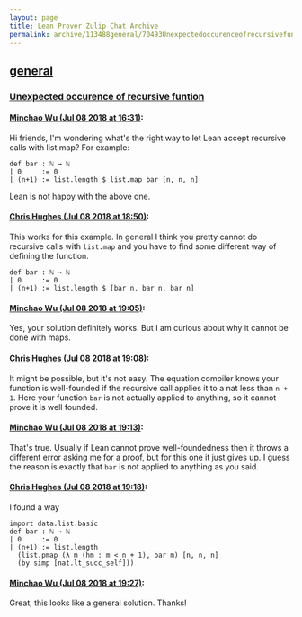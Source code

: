 ```yaml
---
layout: page
title: Lean Prover Zulip Chat Archive 
permalink: archive/113488general/70493Unexpectedoccurenceofrecursivefuntion.html
---
```


## [general](index.html)
### [Unexpected occurence of recursive funtion](70493Unexpectedoccurenceofrecursivefuntion.html)

#### [Minchao Wu (Jul 08 2018 at 16:31)](https://leanprover.zulipchat.com/#narrow/stream/113488-general/topic/Unexpected%20occurence%20of%20recursive%20funtion/near/129302165):
Hi friends, I'm wondering what's the right way to let Lean accept recursive calls with list.map?
For example:

```lean
def bar : ℕ → ℕ
| 0     := 0
| (n+1) := list.length $ list.map bar [n, n, n]
```

Lean is not happy with the above one.

#### [Chris Hughes (Jul 08 2018 at 18:50)](https://leanprover.zulipchat.com/#narrow/stream/113488-general/topic/Unexpected%20occurence%20of%20recursive%20funtion/near/129306754):
This works for this example. In general I think you pretty cannot do recursive calls with `list.map` and you have to find some different way of defining the function.
```lean
def bar : ℕ → ℕ
| 0     := 0
| (n+1) := list.length $ [bar n, bar n, bar n]
```

#### [Minchao Wu (Jul 08 2018 at 19:05)](https://leanprover.zulipchat.com/#narrow/stream/113488-general/topic/Unexpected%20occurence%20of%20recursive%20funtion/near/129307191):
Yes, your solution definitely works. But I am curious about why it cannot be done with maps.

#### [Chris Hughes (Jul 08 2018 at 19:08)](https://leanprover.zulipchat.com/#narrow/stream/113488-general/topic/Unexpected%20occurence%20of%20recursive%20funtion/near/129307283):
It might be possible, but it's not easy. The equation compiler knows your function is well-founded if the recursive call applies it to a nat less than `n + 1`. Here your function `bar` is not actually applied to anything, so it cannot prove it is well founded.

#### [Minchao Wu (Jul 08 2018 at 19:13)](https://leanprover.zulipchat.com/#narrow/stream/113488-general/topic/Unexpected%20occurence%20of%20recursive%20funtion/near/129307398):
That's true. Usually if Lean cannot prove well-foundedness then it throws a different error asking me for a proof, but for this one it just gives up. I guess the reason is exactly that `bar` is not applied to anything as you said.

#### [Chris Hughes (Jul 08 2018 at 19:18)](https://leanprover.zulipchat.com/#narrow/stream/113488-general/topic/Unexpected%20occurence%20of%20recursive%20funtion/near/129307555):
I found a way 
```lean
import data.list.basic
def bar : ℕ → ℕ
| 0     := 0
| (n+1) := list.length 
  (list.pmap (λ m (hm : m < n + 1), bar m) [n, n, n] 
  (by simp [nat.lt_succ_self]))
```

#### [Minchao Wu (Jul 08 2018 at 19:27)](https://leanprover.zulipchat.com/#narrow/stream/113488-general/topic/Unexpected%20occurence%20of%20recursive%20funtion/near/129307790):
Great, this looks like a general solution. Thanks!

